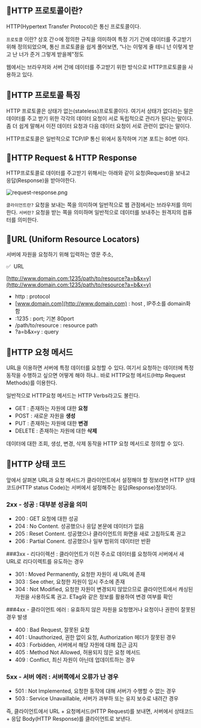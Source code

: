 
## 🎯HTTP 프로토콜이란?

HTTP(Hypertext Transfer Protocol)은 통신 프로토콜이다.

`프로토콜` 이란? 상호 간ㅇ에 정의한 규칙을 의미하여 특정 기기 간에 데이터를 주고받기 위해 정의되었으며, 통신 프로토콜을 쉽게 풀어보면, “나는 이렇게 줄 테니 넌 이렇게 받고 난 너가 준거 그렇게 받을께"정도

웹에서는 브라우저와 서버 간에 데이터를 주고받기 위한 방식으로 HTTP프로토콜을 사용하고 있다.

## 🎯HTTP 프로토콜 특징
 
HTTP 프로토콜은 상태가 없는(stateless)프로토콜이다. 여기서 상태가 없다라는 말은 데이터를 주고 받기 위한 각각의 데이터 요청이 서로 독립적으로 관리가 된다는 말이다. 좀 더 쉽게 말해서 이전 데이터 요청과 다음 데이터 요청이 서로 관련이 없다는 말이다.

HTTP프로토콜은 일반적으로 TCP/IP 통신 위에서 동작하며 기본 포트는 80번 이다.

## 🎯HTTP Request & HTTP Response

HTTP프로토콜로 데이터를 주고받기 위해서는 아래와 같이 요청(Request)을 보내고 응답(Response)을 받아야한다.

![request-response.png](https://s3-us-west-2.amazonaws.com/secure.notion-static.com/250df3aa-cb54-4a3a-9d0b-7b96ad754a4c/request-response.png)

`클라이언트란?` 요청을 보내는 쪽을 의미하며 일반적으로 웹 관점에서는 브라우저를 의미한다. 
`서버란?` 요청을 받는 쪽을 의미하며 일반적으로 데이터를 보내주는 원격지의 컴퓨터를 의미한다.

## 🎯URL (Uniform Resource Locators)

서버에 자원을 요청하기 위해 입력하는 영문 주소, 

✅  URL

[http://www.domain.com:1235/path/to/resource?a=b&x=y](http://www.domain.com:1235/path/to/resource?a=b&x=y) 

- http : protocol
- [www.domain.com](http://www.domain.com) : host , IP주소를 domain화함
- :1235 : port; 기본 80port
- /path/to/resource : resource path
- ?a=b&x=y : query

## 🎯HTTP 요청 메서드

URL을 이용하면 서버에 특정 데이터를 요청할 수 있다. 여기서 요청하는 데이터에 특정 동작을 수행하고 싶으면 어떻게 해야 하냐.. 바로 HTTP요청 메서드(Http Request Methods)를 이용한다.

일반적으로 HTTP요청 메서드는 HTTP Verbs라고도 불린다.

- GET : 존재하는 자원에 대한 **요청**
- POST : 새로운 자원을 **생성**
- PUT : 존재하는 자원에 대한 **변경**
- DELETE : 존재하는 자원에 대한 **삭제**

데이터에 대한 조회, 생성, 변경, 삭제 동작을 HTTP 요청 메서드로 정의할 수 있다. 

## 🎯HTTP 상태 코드

앞에서 살펴본 URL과 요청 메서드가 클라이언트에서 설정해야 할 정보라면 HTTP 상태 코드(HTTP status Code)는 서버에서 설정해주는 응답(Response)정보이다.

### 2xx - 성공 : 대부분 성공을 의미

- 200 : GET 요청에 대한 성공
- 204 : No Content. 성공했으나 응답 본문에 데이터가 없음
- 205 : Reset Content. 성공했으나 클라이언트의 화면을 새로 고침하도록 권고
- 206 : Partial Conent. 성공했으나 일부 범위의 데이터만 반환

###3xx - 리다이렉션 : 클라이언트가 이전 주소로 데이터를 요청하여 서버에서 새 URL로 리다이렉트를 유도하는 경우

- 301 : Moved Permanently, 요청한 자원이 새 URL에 존재
- 303 : See other, 요청한 자원이 임시 주소에 존재
- 304 : Not Modified, 요청한 자원이 변경되지 않았으므로 클라이언트에서 캐싱된 자원을 사용하도록 권고. ETag와 같은 정보를 활용하여 변경 여부를 확인

###4xx - 클라이언트 에러 : 유효하지 않은 자원을 요청했거나 요청이나 권한이 잘못된 경우 발생

- 400 : Bad Request, 잘못된 요청
- 401 : Unauthorized, 권한 없이 요청, Authorization 헤더가 잘못된 경우
- 403 : Forbidden, 서버에서 해당 자원에 대해 접근 금지
- 405 : Method Not Allowed, 허용되지 않은 요청 메서드
- 409 : Conflict, 최신 자원이 아닌데 업데이트하는 경우

### 5xx - 서버 에러  : 서버쪽에서 오류가 난 경우

- 501 : Not Implemented, 요청한 동작에 대해 서버가 수행할 수 없는 경우
- 503 : Service Unavaillable, 서버가 과부하 또는 유지 보수로 내려간 경우

즉, 클라이언트에서 URL + 요청메서드(HTTP Request)를 보내면, 서버에서 상태코드 + 응답 Body(HTTP Response)를 클라이언트로 보낸다.
